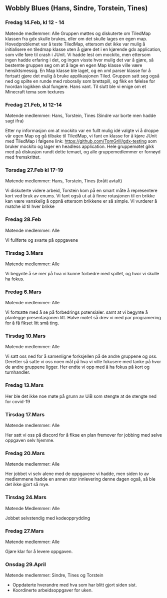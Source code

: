 ## Wobbly Blues (Hans, Sindre, Torstein, Tines)
### Fredag 14.Feb, kl 12 - 14
Møtende medlemmer: Alle
Gruppen møttes og diskuterte om TiledMap klassen fra gdx skulle brukes, eller om det skulle lages en egen map. Hovedproblemet var å teste TiledMap, ettersom det ikke var mulig å initialisere en tiledmap klasse uten å gjøre det i en kjørende gdx application, som ville føre til crash i JUnit. Vi hadde lest om mockito, men ettersom ingen hadde erfaring i det, og ingen visste hvor mulig det var å gjøre, så bestemte gruppen seg om at å lage en egen Map klasse ville være hensiktsmessig. En Map klasse ble laget, og en xml parser klasse for å fortsatt gjøre det mulig å bruke applikasjonen Tiled.
Gruppen satt seg også ned og spilte en runde med roborally som brettspill, og fikk en følelse for hvordan logikken skal fungere. Hans vant.
Til slutt ble vi enige om et Minecraft tema som textures

### Fredag 21.Feb, kl 12-14
Møtende medlemmer: Hans, Torstein, Tines (Sindre var borte men hadde sagt ifra) 

Etter ny informasjon om at mockito var en fullt mulig idé valgte vi å droppe vår egen Map og gå tilbake til TiledMap,
 vi fant en klasse for å kjøre JUnit med TiledMap i følgene link: https://github.com/TomGrill/gdx-testing  som bruker mockito og lager en headless application.
Hele gruppemøtet gikk med på diskusjon rundt dette temaet, og alle gruppemedlemmer er fornøyd med fremskrittet.

### Torsdag 27.Feb kl 17-19
Møtende medlemmer: Hans, Torstein, Tines (brått avtalt)

Vi diskuterte videre arbeid, Torstein kom på en smart måte å representere kort ved bruk av enums. Vi fant også ut at å finne rotasjonen til en brikke kan være vanskelig å oppnå ettersom brikkene er så simple.
 Vi vurderer å matche id til hver brikke 

### Fredag 28.Feb
Møtende medlemmer: Alle

Vi fullførte og svarte på oppgavene

### Tirsdag 3.Mars
Møtende medlemmer: Alle

Vi begynte å se mer på hva vi kunne forbedre med spillet, og hvor vi skulle ha fokus.

### Fredag 6.Mars
Møtende medlemmer: Alle

Vi fortsatte med å se på forbedrings potensialer. samt at vi begynte å planlegge presentasjonen litt.
Halve møtet så drev vi med par programering for å få fikset litt små ting.

### Tirsdag 10.Mars
Møtende medlemmer: Alle

Vi satt oss ned for å samenligne forksjellen på de andre gruppene og oss. Deretter så satte vi oss noen mål på hva vi ville fokusere med tanke på hvor de andre gruppene ligger. Her endte vi opp med å ha fokus på kort og turnhandler.

### Fredag 13.Mars

Her ble det ikke noe møte på grunn av UiB som stengte at de stengte ned for covid-19

### Tirsdag 17.Mars
Møtende medlemmer: Alle

Her satt vi oss på discord for å fikse en plan fremover for jobbing med selve oppgaven selv hjemme.

### Fredag 20.Mars
Møtende medlemmer: Alle

Her jobbet vi selv alene med de oppgavene vi hadde, men siden to av medlemmene hadde en annen stor innlevering denne dagen også, så ble det ikke gjort så mye.

### Tirsdag 24.Mars
Møtende Medlemmer: Alle

Jobbet selvstendig med kodeopprydding

### Fredag 27.Mars
Møtende medlemmer: Alle

Gjøre klar for å levere oppgaven.

### Onsdag 29.April
Møtende medlemmer: Sindre, Tines og Torstein

- Oppdaterte hverandre med hva som har blitt gjort siden sist.
- Koordinerte arbeidsoppgaver for uken.
